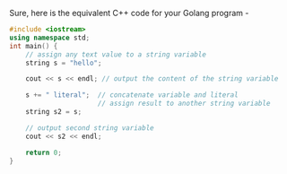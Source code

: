 Sure, here is the equivalent C++ code for your Golang program -

```cpp
#include <iostream>
using namespace std;
int main() {
    // assign any text value to a string variable
    string s = "hello";

    cout << s << endl; // output the content of the string variable

    s += " literal";  // concatenate variable and literal
                      // assign result to another string variable
    string s2 = s;     

    // output second string variable
    cout << s2 << endl;

    return 0;
}
```

